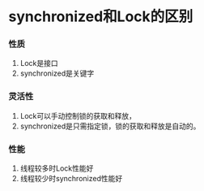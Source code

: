 # synchronized和Lock的区别

### 性质
1. Lock是接口
2. synchronized是关键字

### 灵活性
1. Lock可以手动控制锁的获取和释放，
2. synchronized是只需指定锁，锁的获取和释放是自动的。

### 性能
1. 线程较多时Lock性能好
2. 线程较少时synchronized性能好